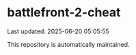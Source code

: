 # battlefront-2-cheat

Last updated: 2025-06-20 05:05:55

This repository is automatically maintained.
